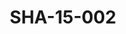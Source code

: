 ---
pid: SHA-15-002
title: SHA-15-002
language: ar
original_label: 
rights: شرحبيل احمد
location_of_original: شرحبيل احمد
photographer_or_studio: 
scanned_from: photograph 9.9 by 14.8
_date: 25/10/1991
location: اثيوبيا، اديس ابابا
description: شرحبيل احمد
additional_notes: 
permission_display: 'yes'
on_server: 'no'
on_website: 'no'
permalink: /photopages/ar/SHA-15-002
layout: photo-page
---